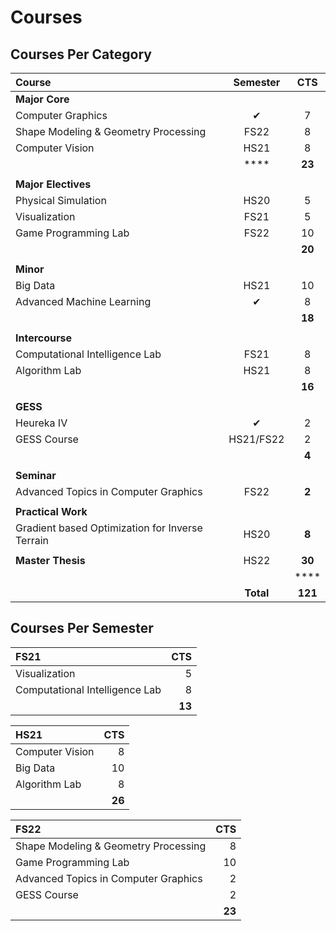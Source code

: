 # Courses

## Courses Per Category

| Course | Semester | CTS |
| :--- | :---: | :---: |
| **Major Core** |   |   |
| Computer Graphics | ✔ | 7 |
| Shape Modeling & Geometry Processing | FS22 | 8 |
| Computer Vision | HS21 | 8 |
|   |  **** | **23** |
|   |   |   |
| **Major Electives** |   |   |
| Physical Simulation | HS20 | 5 |
| Visualization | FS21 | 5 |
| Game Programming Lab | FS22 | 10 |
|   |   | **20** |
|   |   |   |
| **Minor** |   |   |
| Big Data | HS21 | 10 |
| Advanced Machine Learning | ✔ | 8 |
|   |   | **18** |
|   |   |   |
| **Intercourse** |   |   |
| Computational Intelligence Lab | FS21 | 8 |
| Algorithm Lab | HS21 | 8 |
|   |   | **16** |
|   |   |   |
| **GESS** |   |   |
| Heureka IV | ✔ | 2 |
| GESS Course | HS21/FS22 | 2 |
|   |   | **4** |
|   |   |   |
| **Seminar** |   |   |
| Advanced Topics in Computer Graphics | FS22 | **2** |
|   |   |   |
| **Practical Work** |   |   |
| Gradient based Optimization for Inverse Terrain | HS20 | **8** |
|   |   |   |
| **Master Thesis** | HS22 | **30** |
|   |   |  **** |
|   | **Total** | **121** |

## Courses Per Semester

| FS21 | CTS |
| :--- | ---: |
| Visualization | 5 |
| Computational Intelligence Lab | 8 |
|   | **13** |

| HS21 | CTS |
| :--- | ---: |
| Computer Vision | 8 |
| Big Data | 10 |
| Algorithm Lab | 8 |
|   | **26** |

| FS22 | CTS |
| :--- | ---: |
| Shape Modeling & Geometry Processing | 8 |
| Game Programming Lab | 10 |
| Advanced Topics in Computer Graphics | 2 |
| GESS Course | 2 |
|   | **23** |

